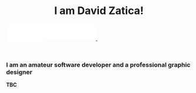<h1 align="center">
  I am David Zatica!
</h1>

<a href="https://www.instagram.com/davidzatica/">
  <img align="left" width="50px" height="50px" src="Instagram.svg">
</a>

<a href="https://www.upwork.com/freelancers/~019b064b90080117c9">
 <img align="left" width="50px" height="50px" src="Upwork.svg">
</a>

<a href="https://www.fiverr.com/david_zatica?up_rollout=true">
 <img height="45px" src="Fiverr.svg">&nbsp;
</a>

&nbsp;

### I am an amateur software developer and a professional graphic designer

**TBC**

